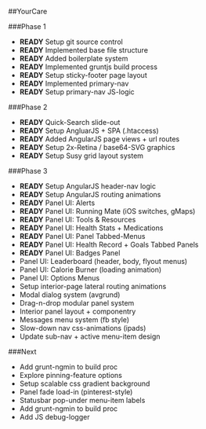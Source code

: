 ##YourCare

###Phase 1
* **READY** Setup git source control
* **READY** Implemented base file structure
* **READY** Added boilerplate system
* **READY** Implemented gruntjs build process
* **READY** Setup sticky-footer page layout
* **READY** Implemented primary-nav
* **READY** Setup primary-nav JS-logic

###Phase 2
* **READY** Quick-Search slide-out
* **READY** Setup AngluarJS + SPA (.htaccess)
* **READY** Added AngularJS page views + url routes
* **READY** Setup 2x-Retina / base64-SVG graphics
* **READY** Setup Susy grid layout system

###Phase 3
* **READY** Setup AngularJS header-nav logic
* **READY** Setup AngularJS routing animations
* **READY** Panel UI: Alerts
* **READY** Panel UI: Running Mate (iOS switches, gMaps)
* **READY** Panel UI: Tools & Resources
* **READY** Panel UI: Health Stats + Medications
* **READY** Panel UI: Panel Tabbed-Menus
* **READY** Panel UI: Health Record + Goals Tabbed Panels
* **READY** Panel UI: Badges Panel
* Panel UI: Leaderboard (header, body, flyout menus)
* Panel UI: Calorie Burner (loading animation)
* Panel UI: Options Menus
* Setup interior-page lateral routing animations 
* Modal dialog system (avgrund)
* Drag-n-drop modular panel system
* Interior panel layout + componentry
* Messages menu system (fb style)
* Slow-down nav css-animations (ipads)
* Update sub-nav + active menu-item design


###Next
* Add grunt-ngmin to build proc
* Explore pinning-feature options
* Setup scalable css gradient background
* Panel fade load-in (pinterest-style)
* Statusbar pop-under menu-item labels
* Add grunt-ngmin to build proc
* Add JS debug-logger



